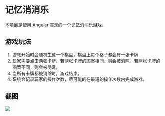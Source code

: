 # 记忆消消乐

本项目是使用 Angular 实现的一个记忆消消乐游戏。

## 游戏玩法

1. 游戏开始时会随机生成一个棋盘，棋盘上每个格子都会有一张卡牌
2. 玩家需要点击两张卡牌，若两张卡牌的图案相同，则会被消除。若两张卡牌的图案不同，则会被隐藏。
3. 当所有卡牌都被消除时，游戏结束。
4. 系统会记录玩家的操作次数，尽可能的在最短的操作次数内完成游戏。

## 截图

![](https://s2.loli.net/2025/02/10/mop4PMLV92t75KI.gif)
